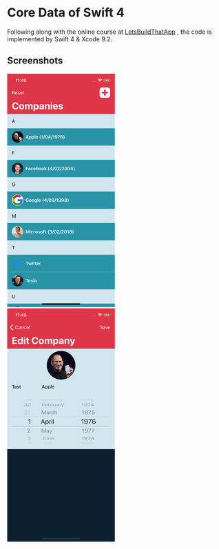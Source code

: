 # Core Data of Swift 4

Following along with the online course at [LetsBuildThatApp](https://www.letsbuildthatapp.com/course/Intermediate-Training-Core-Data)
, the code is implemented by Swift 4 & Xcode 9.2.

## Screenshots
<img src="screenshot1.png" width="250px" />  &nbsp; &nbsp; <img src="screenshot2.png" width="250px" />